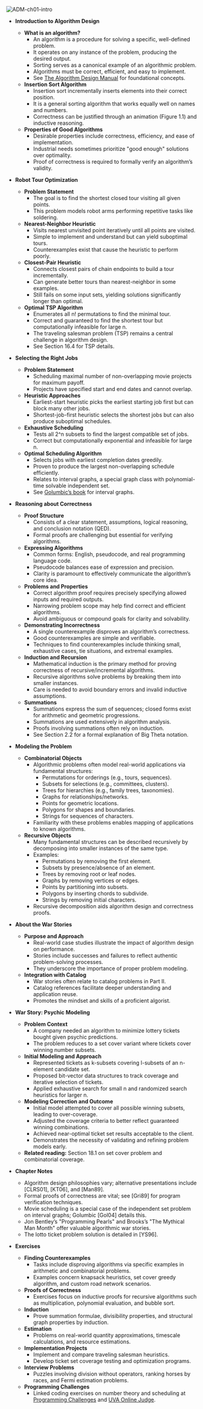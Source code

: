 ![ADM-ch01-intro](ADM-ch01-intro.best.png)

- **Introduction to Algorithm Design**
  - **What is an algorithm?**
    - An algorithm is a procedure for solving a specific, well-defined problem.
    - It operates on any instance of the problem, producing the desired output.
    - Sorting serves as a canonical example of an algorithmic problem.
    - Algorithms must be correct, efficient, and easy to implement.
    - See [The Algorithm Design Manual](https://link.springer.com/book/10.1007/978-1-84800-070-4) for foundational concepts.
  - **Insertion Sort Algorithm**
    - Insertion sort incrementally inserts elements into their correct position.
    - It is a general sorting algorithm that works equally well on names and numbers.
    - Correctness can be justified through an animation (Figure 1.1) and inductive reasoning.
  - **Properties of Good Algorithms**
    - Desirable properties include correctness, efficiency, and ease of implementation.
    - Industrial needs sometimes prioritize "good enough" solutions over optimality.
    - Proof of correctness is required to formally verify an algorithm’s validity.
  
- **Robot Tour Optimization**
  - **Problem Statement**
    - The goal is to find the shortest closed tour visiting all given points.
    - This problem models robot arms performing repetitive tasks like soldering.
  - **Nearest-Neighbor Heuristic**
    - Visits nearest unvisited point iteratively until all points are visited.
    - Simple to implement and understand but can yield suboptimal tours.
    - Counterexamples exist that cause the heuristic to perform poorly.
  - **Closest-Pair Heuristic**
    - Connects closest pairs of chain endpoints to build a tour incrementally.
    - Can generate better tours than nearest-neighbor in some examples.
    - Still fails on some input sets, yielding solutions significantly longer than optimal.
  - **Optimal TSP Algorithm**
    - Enumerates all n! permutations to find the minimal tour.
    - Correct and guaranteed to find the shortest tour but computationally infeasible for large n.
    - The traveling salesman problem (TSP) remains a central challenge in algorithm design.
    - See Section 16.4 for TSP details.

- **Selecting the Right Jobs**
  - **Problem Statement**
    - Scheduling maximal number of non-overlapping movie projects for maximum payoff.
    - Projects have specified start and end dates and cannot overlap.
  - **Heuristic Approaches**
    - Earliest-start heuristic picks the earliest starting job first but can block many other jobs.
    - Shortest-job-first heuristic selects the shortest jobs but can also produce suboptimal schedules.
  - **Exhaustive Scheduling**
    - Tests all 2^n subsets to find the largest compatible set of jobs.
    - Correct but computationally exponential and infeasible for large n.
  - **Optimal Scheduling Algorithm**
    - Selects jobs with earliest completion dates greedily.
    - Proven to produce the largest non-overlapping schedule efficiently.
    - Relates to interval graphs, a special graph class with polynomial-time solvable independent set.
    - See [Golumbic’s book](https://www.cambridge.org/core/books/algorithmic-graph-theory-and-perfect-graphs/54B10B668999FCF41718D0FD25ECFE75) for interval graphs.

- **Reasoning about Correctness**
  - **Proof Structure**
    - Consists of a clear statement, assumptions, logical reasoning, and conclusion notation (QED).
    - Formal proofs are challenging but essential for verifying algorithms.
  - **Expressing Algorithms**
    - Common forms: English, pseudocode, and real programming language code.
    - Pseudocode balances ease of expression and precision.
    - Clarity is paramount to effectively communicate the algorithm’s core idea.
  - **Problems and Properties**
    - Correct algorithm proof requires precisely specifying allowed inputs and required outputs.
    - Narrowing problem scope may help find correct and efficient algorithms.
    - Avoid ambiguous or compound goals for clarity and solvability.
  - **Demonstrating Incorrectness**
    - A single counterexample disproves an algorithm’s correctness.
    - Good counterexamples are simple and verifiable.
    - Techniques to find counterexamples include thinking small, exhaustive cases, tie situations, and extremal examples.
  - **Induction and Recursion**
    - Mathematical induction is the primary method for proving correctness of recursive/incremental algorithms.
    - Recursive algorithms solve problems by breaking them into smaller instances.
    - Care is needed to avoid boundary errors and invalid inductive assumptions.
  - **Summations**
    - Summations express the sum of sequences; closed forms exist for arithmetic and geometric progressions.
    - Summations are used extensively in algorithm analysis.
    - Proofs involving summations often rely on induction.
    - See Section 2.2 for a formal explanation of Big Theta notation.

- **Modeling the Problem**
  - **Combinatorial Objects**
    - Algorithmic problems often model real-world applications via fundamental structures:
      - Permutations for orderings (e.g., tours, sequences).
      - Subsets for selections (e.g., committees, clusters).
      - Trees for hierarchies (e.g., family trees, taxonomies).
      - Graphs for relationships/networks.
      - Points for geometric locations.
      - Polygons for shapes and boundaries.
      - Strings for sequences of characters.
    - Familiarity with these problems enables mapping of applications to known algorithms.
  - **Recursive Objects**
    - Many fundamental structures can be described recursively by decomposing into smaller instances of the same type.
    - Examples:
      - Permutations by removing the first element.
      - Subsets by presence/absence of an element.
      - Trees by removing root or leaf nodes.
      - Graphs by removing vertices or edges.
      - Points by partitioning into subsets.
      - Polygons by inserting chords to subdivide.
      - Strings by removing initial characters.
    - Recursive decomposition aids algorithm design and correctness proofs.

- **About the War Stories**
  - **Purpose and Approach**
    - Real-world case studies illustrate the impact of algorithm design on performance.
    - Stories include successes and failures to reflect authentic problem-solving processes.
    - They underscore the importance of proper problem modeling.
  - **Integration with Catalog**
    - War stories often relate to catalog problems in Part II.
    - Catalog references facilitate deeper understanding and application reuse.
    - Promotes the mindset and skills of a proficient algorist.

- **War Story: Psychic Modeling**
  - **Problem Context**
    - A company needed an algorithm to minimize lottery tickets bought given psychic predictions.
    - The problem reduces to a set cover variant where tickets cover winning number subsets.
  - **Initial Modeling and Approach**
    - Represented tickets as k-subsets covering l-subsets of an n-element candidate set.
    - Proposed bit-vector data structures to track coverage and iterative selection of tickets.
    - Applied exhaustive search for small n and randomized search heuristics for larger n.
  - **Modeling Correction and Outcome**
    - Initial model attempted to cover all possible winning subsets, leading to over-coverage.
    - Adjusted the coverage criteria to better reflect guaranteed winning combinations.
    - Achieved near-optimal ticket set results acceptable to the client.
    - Demonstrates the necessity of validating and refining problem models early.
  - **Related reading:** Section 18.1 on set cover problem and combinatorial coverage.

- **Chapter Notes**
  - Algorithm design philosophies vary; alternative presentations include [CLRS01], [KT06], and [Man89].
  - Formal proofs of correctness are vital; see [Gri89] for program verification techniques.
  - Movie scheduling is a special case of the independent set problem on interval graphs; Golumbic [Gol04] details this.
  - Jon Bentley’s "Programming Pearls" and Brooks’s "The Mythical Man Month" offer valuable algorithmic war stories.
  - The lotto ticket problem solution is detailed in [YS96].

- **Exercises**
  - **Finding Counterexamples**
    - Tasks include disproving algorithms via specific examples in arithmetic and combinatorial problems.
    - Examples concern knapsack heuristics, set cover greedy algorithm, and custom road network scenarios.
  - **Proofs of Correctness**
    - Exercises focus on inductive proofs for recursive algorithms such as multiplication, polynomial evaluation, and bubble sort.
  - **Induction**
    - Prove summation formulae, divisibility properties, and structural graph properties by induction.
  - **Estimation**
    - Problems on real-world quantity approximations, timescale calculations, and resource estimations.
  - **Implementation Projects**
    - Implement and compare traveling salesman heuristics.
    - Develop ticket set coverage testing and optimization programs.
  - **Interview Problems**
    - Puzzles involving division without operators, ranking horses by races, and Fermi estimation problems.
  - **Programming Challenges**
    - Linked coding exercises on number theory and scheduling at [Programming Challenges](http://www.programming-challenges.com) and [UVA Online Judge](http://online-judge.uva.es).

